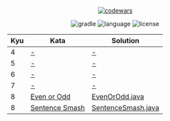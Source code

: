<p align="center">
    <a href="https://www.codewars.com/users/willpinha"><img src="https://www.codewars.com/users/willpinha/badges/large" alt="codewars"></a>
</p>

<p align="center">
    <img src="https://img.shields.io/github/workflow/status/willpinha/codewars/gradle?style=flat-square" alt="gradle">
    <img src="https://img.shields.io/github/languages/top/willpinha/codewars?style=flat-square" alt="language">
    <img src="https://img.shields.io/github/license/willpinha/codewars?style=flat-square" alt="license">
</p>

<!-- row template
<tr>
    <td></td>
    <td><a href=""></a></td>
    <td><a href="./src/main/java/kata/kyu/"></a></td>
</tr>
-->

<table>
    <thead>
        <tr>
            <th>Kyu</th>
            <th>Kata</th>
            <th>Solution</th>
        </tr>
    </thead>
    <tbody>
        <!-- Kyu 1 -->
        <!-- Kyu 2 -->
        <!-- Kyu 3 -->
        <!-- Kyu 4 -->
        <tr>
            <td>4</td>
            <td><a href="">-</a></td>
            <td><a href="./src/main/java/kata/kyu4/">-</a></td>
        </tr>
        <!-- Kyu 5 -->
        <tr>
            <td>5</td>
            <td><a href="">-</a></td>
            <td><a href="./src/main/java/kata/kyu5/">-</a></td>
        </tr>
        <!-- Kyu 6 -->
        <tr>
            <td>6</td>
            <td><a href="">-</a></td>
            <td><a href="./src/main/java/kata/kyu6/">-</a></td>
        </tr>
        <!-- Kyu 7 -->
        <tr>
            <td>7</td>
            <td><a href="">-</a></td>
            <td><a href="./src/main/java/kata/kyu7/">-</a></td>
        </tr>
        <!-- Kyu 8 -->
        <tr>
            <td>8</td>
            <td><a href="https://www.codewars.com/kata/53da3dbb4a5168369a0000fe">Even or Odd</a></td>
            <td><a href="./src/main/java/kata/kyu8/EvenOrOdd.java">EvenOrOdd.java</a></td>
        </tr>
        <tr>
            <td>8</td>
            <td><a href="https://www.codewars.com/kata/53dc23c68a0c93699800041d">Sentence Smash</a></td>
            <td><a href="./src/main/java/kata/kyu8/SentenceSmash.java">SentenceSmash.java</a></td>
        </tr>
    </tbody>
</table>
